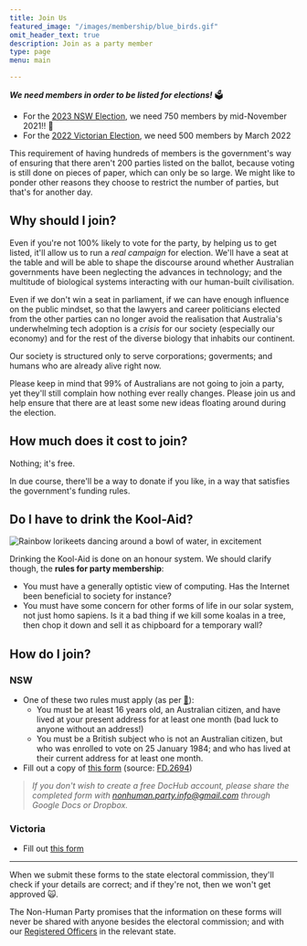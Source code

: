 ```yaml
---
title: Join Us
featured_image: "/images/membership/blue_birds.gif"
omit_header_text: true
description: Join as a party member
type: page
menu: main

---
```


___We need members in order to be listed for elections!___ 🗳
* For the [2023 NSW Election](https://en.wikipedia.org/wiki/2023_New_South_Wales_state_election), we need 750 members by mid-November 2021!! 📆
* For the [2022 Victorian Election](https://en.wikipedia.org/wiki/2022_Victorian_state_election), we need 500 members by March 2022

This requirement of having hundreds of members is the government's way of ensuring that there aren't 200 parties listed on the ballot, because voting is still done on pieces of paper, which can only be so large. We might like to ponder other reasons they choose to restrict the number of parties, but that's for another day.

## Why should I join?
Even if you're not 100% likely to vote for the party, by helping us to get listed, it'll allow us to run a _real campaign_ for election. We'll have a seat at the table and will be able to shape the discourse around whether Australian governments have been neglecting the advances in technology; and the multitude of biological systems interacting with our human-built civilisation.

Even if we don't win a seat in parliament, if we can have enough influence on the public mindset, so that the lawyers and career politicians elected from the other parties can no longer avoid the realisation that Australia's underwhelming tech adoption is a _crisis_ for our society (especially our economy) and for the rest of the diverse biology that inhabits our continent.

Our society is structured only to serve corporations; goverments; and humans who are already alive right now.

Please keep in mind that 99% of Australians are not going to join a party, yet they'll still complain how nothing ever really changes. Please join us and help ensure that there are at least some new ideas floating around during the election.

## How much does it cost to join?
Nothing; it's free.

In due course, there'll be a way to donate if you like, in a way that satisfies the government's funding rules.

## Do I have to drink the Kool-Aid?

![Rainbow lorikeets dancing around a bowl of water, in excitement](/images/membership/kool-aid_birds.gif)

Drinking the Kool-Aid is done on an honour system. We should clarify though, the __rules for party membership__:
* You must have a generally optistic view of computing. Has the Internet been beneficial to society for instance?
* You must have some concern for other forms of life in our solar system, not just homo sapiens. Is it a bad thing if we kill some koalas in a tree, then chop it down and sell it as chipboard for a temporary wall?

## How do I join?
### NSW
* One of these two rules must apply (as per [🔗](https://www.elections.nsw.gov.au/Political-participants/Political-parties/Register-a-party)):
    * You must be at least 16 years old, an Australian citizen, and have lived at your present address for at least one month (bad luck to anyone without an address!)
    * You must be a British subject who is not an Australian citizen, but who was enrolled to vote on 25 January 1984; and who has lived at their current address for at least one month.
* Fill out a copy of [this form](https://dochub.com/nonhuman-party-info/275eAYrVo6kg8NEKzXnBNQ/declaration-of-party-membership-pdf?dt=Qaefq5PPzguWMy_qy9X1) (source: [FD.2694](https://www.elections.nsw.gov.au/About-us/Forms-and-Fact-sheets/Forms/Registration-forms))

> _If you don't wish to create a free DocHub account, please share the completed form with nonhuman.party.info@gmail.com through Google Docs or Dropbox._

### Victoria
* Fill out [this form](https://docs.google.com/forms/d/e/1FAIpQLScbl-EKn5Fb4-zaVCDVDMei9D9ZBJm3uB8VFRFfkErcapGcEA/viewform?usp=sf_link)

----

When we submit these forms to the state electoral commission, they'll check if your details are correct; and if they're not, then we won't get approved 🙀.

The Non-Human Party promises that the information on these forms will never be shared with anyone besides the electoral commission; and with our [Registered Officers](https://www.elections.nsw.gov.au/Political-participants/Political-parties/Register-a-party) in the relevant state.
